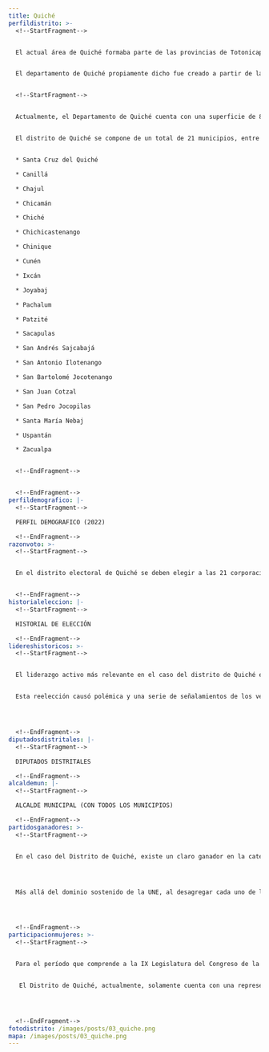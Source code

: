 ```yaml
---
title: Quiché
perfildistrito: >-
  <!--StartFragment-->


  El actual área de Quiché formaba parte de las provincias de Totonicapán/Huehuetenango y de Sololá/Suchitepéquez en el año 1825, luego del proceso que anulaba la Anexión a México y reorganizaba el territorio nacional. Durante este tiempo, los actuales departamentos de Sololá, Suchitepéquez, Quiché, Huehuetenango y Totonicapán (y parte de los municipios que actualmente los componen) eran parte de dos demarcaciones territoriales que abarcaban gran parte del Noroccidente del país. 


  El departamento de Quiché propiamente dicho fue creado a partir de la disolución de las provincias originales de Totonicapán/Huehuetenango y Sololá/Suchitepéquez. Esto debido a que, posterior a la Reforma Liberal de 1871, el presidente Miguel García Granados emitió el Decreto No. 52, mismo que desarrolló la creación de los nuevos departamentos de Sololá y el actual Totonicapán. Asimismo, dicho decreto estableció que se separaría de estos nuevos departamentos el área de Quiché, debido a la gran extensión territorial que abarcaba, para convertirse por sí misma en un nuevo departamento y facilitar la administración territorial de la República. 


  <!--StartFragment-->


  Actualmente, el Departamento de Quiché cuenta con una superficie de 8,378 km², y una población total de 949,261 habitantes. Estos se subdividen en un 67.70% de población rural y el restante 32.30% de población urbana. Asimismo, el departamento de Quiché cuenta con una mayoría de población femenina (52.03%) y predominantemente de identificación poblacional maya (89.17%). La edad promedio del departamento es de 24 años, por lo que se puede catalogar como un área predominantemente joven. 


  El distrito de Quiché se compone de un total de 21 municipios, entre los que destaca la cabecera departamental de Santa Cruz. Estas 21 unidades territoriales que componen el departamento son: 


  * Santa Cruz del Quiché

  * Canillá

  * Chajul

  * Chicamán

  * Chiché

  * Chichicastenango

  * Chinique

  * Cunén

  * Ixcán

  * Joyabaj

  * Pachalum

  * Patzité

  * Sacapulas

  * San Andrés Sajcabajá

  * San Antonio Ilotenango

  * San Bartolomé Jocotenango

  * San Juan Cotzal

  * San Pedro Jocopilas

  * Santa María Nebaj

  * Uspantán

  * Zacualpa


  <!--EndFragment-->


  <!--EndFragment-->
perfildemografico: |-
  <!--StartFragment-->

  PERFIL DEMOGRAFICO (2022)

  <!--EndFragment-->
razonvoto: >-
  <!--StartFragment-->


  En el distrito electoral de Quiché se deben elegir a las 21 corporaciones municipales (alcalde y síndicos) del departamento, correspondientes a los 21 municipios que componen el distrito. Asimismo, los ciudadanos del departamento deben elegir a 8 diputados distritales que les representarán en el Congreso de la República. 


  <!--EndFragment-->
historialeleccion: |-
  <!--StartFragment-->

  HISTORIAL DE ELECCIÓN

  <!--EndFragment-->
lidereshistoricos: >-
  <!--StartFragment-->


  El liderazgo activo más relevante en el caso del distrito de Quiché es el del actual alcalde de Santa Cruz, cabecera municipal del departamento, José Francisco Pérez Reyes. El actual jefe edil de Santa Cruz de Quiché ha estado en la contienda por el cargo desde el proceso electoral del 2011, mismo en el que vio frustrado su intento de hacerse con el cargo. No obstante, para la contienda electoral del año 2015, Pérez Reyes logró consagrarse como alcalde de la comuna con el partido LÍDER. Actualmente ha sido reelecto para el período de 2020 - 2024, esta vez mediante el partido dominante en el distrito, la Unidad Nacional de la Esperanza -UNE-. 


  Esta reelección causó polémica y una serie de señalamientos de los vecinos de la comuna, debido a que el entonces candidato participó y garantizó su reelección sin el finiquito otorgado por la Contraloría General de Cuentas (CGC). Esto producto de una denuncia que la misma CGC realizó en 2019 a la comuna de Santa Cruz, bajo la premisa de que no se había realizado el mantenimiento a una carretera del municipio que había sido reportada en informes. Sin embargo, dicha denuncia fue desestimada por el Consejo Electoral de Quiché y el candidato logró continuar con su postulación y eventual reelección. 




  <!--EndFragment-->
diputadosdistritales: |-
  <!--StartFragment-->

  DIPUTADOS DISTRITALES

  <!--EndFragment-->
alcaldemun: |-
  <!--StartFragment-->

  ALCALDE MUNICIPAL (CON TODOS LOS MUNICIPIOS)

  <!--EndFragment-->
partidosganadores: >-
  <!--StartFragment-->


  En el caso del Distrito de Quiché, existe un claro ganador en la categoría de partido predominante en el distrito; el partido Unidad Nacional de la Esperanza - UNE- con una totalidad de xxx votos emitidos en el ínterim de los últimos tres procesos electorales. La UNE ha estado presente en Quiché en los últimos tres procesos electorales revisados, obteniendo al menos tres asientos en el Legislativo durante este período; alcanzando esa cifra más baja durante el proceso electoral de 2015. Por su parte, para el proceso electoral de 2011, la UNE contó con un total de cuatro diputados electos para el departamento de Quiché. Posteriormente, en las elecciones de 2019, la UNE logró retomar su caudal electoral perdido en 2015, alcanzando nuevamente una totalidad de cuatro diputados electos por el distrito en cuestión. 




  Más allá del dominio sostenido de la UNE, al desagregar cada uno de los procesos electorales recientes por separado, puede evidenciarse un segundo partido ganador distinto. Durante el proceso electoral del 2011, el Partido Patriota recibió 77, 803 votos que significaron una totalidad de cuatro asientos en el Congreso por el distrito de Quiché. Para el proceso electoral del año 2015 fue el partido LÍDER quién logró afianzarse con tres asientos en el Legislativo por el distrito, misma cifra obtenida por la UNE en dicho proceso. Finalmente, en la reciente elección de 2019, fue el partido oficial VAMOS el que logró adjudicarse al menos dos escaños en el distrito, frente al dominio de la UNE. 




  <!--EndFragment-->
participacionmujeres: >-
  <!--StartFragment-->


  Para el período que comprende a la IX Legislatura del Congreso de la República de Guatemala (2020 - 2024), únicamente fueron electas 31 mujeres del total de 160 diputados que componen el hemiciclo parlamentario. Es decir, dicha Legislatura cuenta con un aproximado del 20% de representación política de la mujer; una de las cifras más bajas de representación femenina a nivel latinoamericano. 


   El Distrito de Quiché, actualmente, solamente cuenta con una representante femenina en el Congreso de la República. Dicha representante es la diputada Greicy Domenica De León, del partido UNE. En términos de su participación en los espacios de mayor toma de decisión (Comisiones de Trabajo, Jefaturas de Bloque o Junta Directiva del Congreso), la diputada en cuestión funge como la Presidente de la Comisión de Asuntos Electorales del Congreso de la República. No obstante, más allá  de la diputada De León, el departamento de Quiché únicamente ha electo a otra mujer como diputada en los últimos dos procesos electorales. 




  <!--EndFragment-->
fotodistrito: /images/posts/03_quiche.png
mapa: /images/posts/03_quiche.png
---
```

